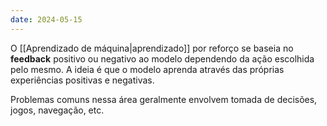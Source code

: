 ```yaml
---
date: 2024-05-15
---
```


O [[Aprendizado de máquina|aprendizado]] por reforço se baseia no **feedback** positivo ou negativo ao modelo dependendo da ação escolhida pelo mesmo. A ideia é que o modelo aprenda através das próprias experiências positivas e negativas.

Problemas comuns nessa área geralmente envolvem tomada de decisões, jogos, navegação, etc.
